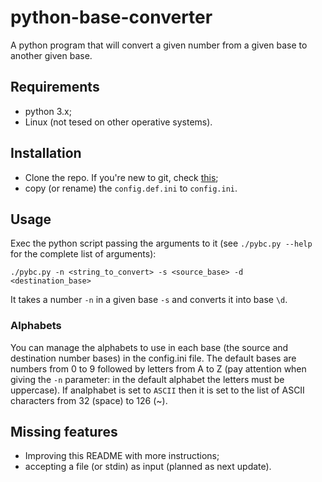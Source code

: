 # python-base-converter
A python program that will convert a given number from a given base to another given base.

## Requirements
- python 3.x;
- Linux (not tesed on other operative systems).

## Installation
- Clone the repo. If you're new to git, check [this](https://docs.github.com/en/repositories/creating-and-managing-repositories/cloning-a-repository);
- copy (or rename) the `config.def.ini` to `config.ini`.

## Usage
Exec the python script passing the arguments to it (see `./pybc.py --help` for the complete list of arguments):
```
./pybc.py -n <string_to_convert> -s <source_base> -d <destination_base>
```
It takes a number `-n` in a given base `-s` and converts it into base `\d`.

### Alphabets
You can manage the alphabets to use in each base (the source and destination number bases) in the config.ini file.
The default bases are numbers from 0 to 9 followed by letters from A to Z (pay attention when giving the `-n` parameter: in the default alphabet the letters must be uppercase).
If analphabet is set to `ASCII` then it is set to the list of ASCII characters from 32 (space) to 126 (~).

## Missing features
- Improving this README with more instructions;
- accepting a file (or stdin) as input (planned as next update).